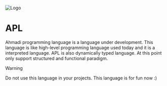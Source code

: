 ![Logo](https://github.com/AliiAhmadi/APL/assets/107758775/46a9faa6-7bed-4915-879e-56c20bcc3b1e)

# APL

Ahmadi programming language is a language under development. This language is like high-level programming language used today and it is a interpreted language. 
APL is also dynamically typed language. At this point only support structured and functional paradigm.

> [!WARNING]  
> Do not use this language in your projects. This language is for fun now :)
